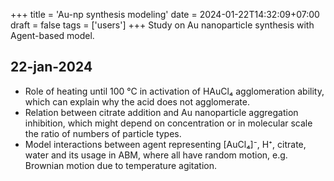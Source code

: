 +++
title = 'Au-np synthesis modeling'
date = 2024-01-22T14:32:09+07:00
draft = false
tags = ['users']
+++
Study on Au nanoparticle synthesis with Agent-based model.
<!--more-->


## 22-jan-2024
+ Role of heating until 100 &deg;C in activation of HAuCl₄ agglomeration ability, which can explain why the acid does not agglomerate.
+ Relation between citrate addition and Au nanoparticle aggregation inhibition, which might depend on concentration or in molecular scale the ratio of numbers of particle types.
+ Model interactions between agent representing [AuCl₄]⁻, H⁺, citrate, water and its usage in ABM, where all have random motion, e.g. Brownian motion due to temperature agitation.
